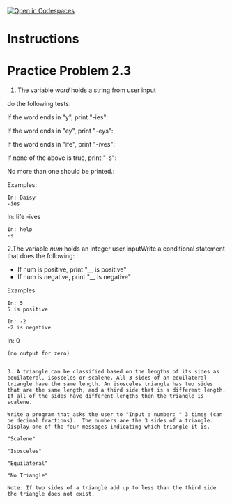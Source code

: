 [![Open in Codespaces](https://classroom.github.com/assets/launch-codespace-2972f46106e565e64193e422d61a12cf1da4916b45550586e14ef0a7c637dd04.svg)](https://classroom.github.com/open-in-codespaces?assignment_repo_id=16967708)
# Instructions  

# Practice Problem 2.3

1.    The variable _word_ holds a string from user input

do the following tests:</br>

If the word ends in "y", print "-ies":</br>

If the word ends in "ey", print "-eys":</br>

If the word ends in "ife", print "-ives":</br>

If none of the above is true, print "-s":</br>

No more than one should be printed.:</br>

Examples:

```
In: Daisy
-ies
```
In: life
-ives
```
In: help
-s
```

2.The variable _num_ holds an integer user inputWrite a conditional statement that does the following:

- If num is positive, print "__ is positive"
- If num is negative, print "__ is negative"

Examples:

```
In: 5
5 is positive
```
```
In: -2
-2 is negative
```
In: 0
```
(no output for zero)   


3. A triangle can be classified based on the lengths of its sides as equilateral, isosceles or scalene. All 3 sides of an equilateral triangle have the same length. An isosceles triangle has two sides that are the same length, and a third side that is a different length. If all of the sides have different lengths then the triangle is scalene. 

Write a program that asks the user to "Input a number: " 3 times (can be decimal fractions).  The numbers are the 3 sides of a triangle. Display one of the four messages indicating which triangle it is.

"Scalene"

"Isosceles"

"Equilateral"

"No Triangle"

Note: If two sides of a triangle add up to less than the third side the triangle does not exist.
